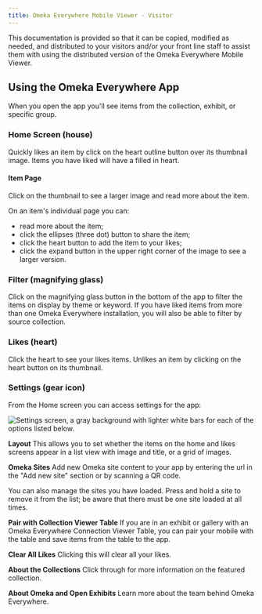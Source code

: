 ```yaml
---
title: Omeka Everywhere Mobile Viewer - Visitor
---
```


This documentation is provided so that it can be copied, modified as needed, and distributed to your visitors and/or your front line staff to assist them with using the distributed version of the Omeka Everywhere Mobile Viewer.

Using the Omeka Everywhere App
------------------------------

When you open the app you'll see items from the collection, exhibit, or specific group. 

### Home Screen (house)

Quickly likes an item by click on the heart outline button over its thumbnail image. Items you have liked will have a filled in heart. 

#### Item Page 
Click on the thumbnail to see a larger image and read more about the item.

On an item's individual page you can:
- read more about the item;
- click the ellipses (three dot) button to share the item;
- click the heart button to add the item to your likes;
- click the expand button in the upper right corner of the image to see a larger version.

### Filter (magnifying glass) 

Click on the magnifying glass button in the bottom of the app to filter the items on display by theme or keyword. If you have liked items from more than one Omeka Everywhere installation, you will also be able to filter by source collection.

### Likes (heart)
Click the heart to see your likes items. Unlikes an item by clicking on the heart button on its thumbnail.

### Settings (gear icon)

From the Home screen you can access settings for the app:

![Settings screen, a gray background with lighter white bars for each of the options listed below.](/settingscreen.png)

**Layout** This allows you to set whether the items on the home and likes screens appear in a list view with image and title, or a grid of images.

**Omeka Sites** Add new Omeka site content to your app by entering the url in the "Add new site" section or by scanning a QR code. 

You can also manage the sites you have loaded. Press and hold a site to remove it from the list; be aware that there must be one site loaded at all times.

**Pair with Collection Viewer Table** If you are in an exhibit or gallery with an Omeka Everywhere Connection Viewer Table, you can pair your mobile with the table and save items from the table to the app.

**Clear All Likes** Clicking this will clear all your likes.

**About the Collections** Click through for more information on the featured collection.

**About Omeka and Open Exhibits** Learn more about the team behind Omeka Everywhere.


